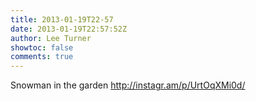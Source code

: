 ```yaml
---
title: 2013-01-19T22-57
date: 2013-01-19T22:57:52Z
author: Lee Turner
showtoc: false
comments: true
---
```


Snowman in the garden http://instagr.am/p/UrtOqXMi0d/

